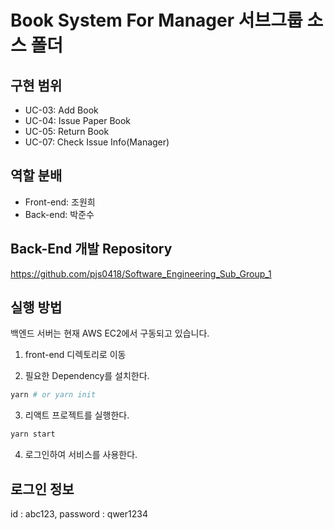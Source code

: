 # Book System For Manager 서브그룹 소스 폴더

## 구현 범위
- UC-03: Add Book
- UC-04: Issue Paper Book
- UC-05: Return Book
- UC-07: Check Issue Info(Manager)

## 역할 분배
- Front-end: 조원희
- Back-end: 박준수

## Back-End 개발 Repository

https://github.com/pjs0418/Software_Engineering_Sub_Group_1

## 실행 방법

백엔드 서버는 현재 AWS EC2에서 구동되고 있습니다.

1. front-end 디렉토리로 이동

2. 필요한 Dependency를 설치한다.

```bash
yarn # or yarn init
```

3. 리액트 프로젝트를 실행한다.

```bash
yarn start
```

4. 로그인하여 서비스를 사용한다.

## 로그인 정보

id : abc123,
password : qwer1234
